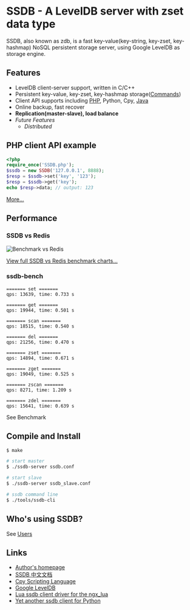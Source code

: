 # SSDB - A LevelDB server with zset data type

SSDB, also known as zdb, is a fast key-value(key-string, key-zset, key-hashmap) NoSQL persistent storage server, using Google LevelDB as storage engine. 

## Features

* LevelDB client-server support, written in C/C++
* Persistent key-value, key-zset, key-hashmap storage([Commands](Commands))
* Client API supports including [PHP](https://github.com/ideawu/ssdb/wiki/Documentation_PHP_API), Python, Cpy, [Java](https://github.com/ideawu/ssdb/wiki/Documentation_Java_API)
* Online backup, fast recover
* **Replication(master-slave), load balance**
* <i>Future Features</i>
  * <i>Distributed</i>

## PHP client API example

```php
<?php
require_once('SSDB.php');
$ssdb = new SSDB('127.0.0.1', 8888);
$resp = $ssdb->set('key', '123');
$resp = $ssdb->get('key');
echo $resp->data; // output: 123
```

[More...](https://github.com/ideawu/ssdb/wiki/Documentation_PHP_API)

## Performance

### SSDB vs Redis

![Benchmark vs Redis](http://www.ideawu.com/ssdb/ssdb-vs-redis.png)

[View full SSDB vs Redis benchmark charts...](http://www.ideawu.com/ssdb/)

### ssdb-bench

```
======= set =======
qps: 13639, time: 0.733 s

======= get =======
qps: 19944, time: 0.501 s

======= scan =======
qps: 18515, time: 0.540 s

======= del =======
qps: 21256, time: 0.470 s

======= zset =======
qps: 14894, time: 0.671 s

======= zget =======
qps: 19049, time: 0.525 s

======= zscan =======
qps: 8271, time: 1.209 s

======= zdel =======
qps: 15641, time: 0.639 s
```

See Benchmark 

## Compile and Install

```sh
$ make

# start master
$ ./ssdb-server ssdb.conf

# start slave
$ ./ssdb-server ssdb_slave.conf

# ssdb command line
$ ./tools/ssdb-cli
```

## Who's using SSDB?

See [Users](https://github.com/ideawu/ssdb/wiki/Users)

## Links

* [Author's homepage](http://www.ideawu.com/blog/)
* [SSDB 中文文档](http://www.ideawu.net/blog/category/ssdb)
* [Cpy Scripting Language](https://code.google.com/p/cpy-scripting-language/)
* [Google LevelDB](https://code.google.com/p/leveldb/)
* [Lua ssdb client driver for the ngx_lua](https://github.com/LazyZhu/lua-resty-ssdb)
* [Yet another ssdb client for Python](https://github.com/ifduyue/pyssdb)
